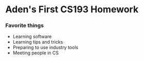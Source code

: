 # Aden's First CS193 Homework

### Favorite things
- Learning software
- Learning tips and tricks
- Preparing to use industry tools
- Meeting people in CS

